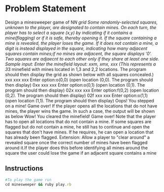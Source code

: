 # Problem Statement

Design a minesweeper game of N*N grid Some  randomly-selected squares, unknown to the player, are designated to contain mines. On each turn, the player has to select a square (x,y) by indicating if it contains a mine(flagging) or if it is safe, thereby opening it. If the square containing a mine is revealed, the player loses the game. If it does not contain a mine, a digit is instead displayed in the square, indicating how many adjacent squares contain mines;if no mines are adjacent, the square displays '0'. Two squares are adjaecnt to each other only if they share at least one side. Sample input: Enter the minefield layout: xxm, xmx, xxx (This represents a 3*3 minefield with mines located in 1,3 and 2,2 locations. The program should then display the grid as shown below with all squares concealed.) xxx xxx xxx Enter option:o(0,0) (open location (0,0). The program should then display) 0xx xxx xxx Enter option:o(0,1) (open location (0,1). The program should then display) 02x xxx xxx Enter option:f(0,2) (open location (0,2). The program should then display) 02f xxx xxx Enter option:o(1,1) (open location (1,1). The program should then display) Oops! You stepped on a mine! Game over! If the player opens all the locations that do not have mines, the player wins the game. In such a case, the output will be shown as below Wow! You cleared the minefield! Game over! Note that the player has to open all locations that do not contain a mine. If some squares are flagged but do not contain a mine, he still has to continue and open the squares that don't have mines. If he requires, he can open a location that has already been flagged. Extension: Allow a player to "clear around" a revealed square once the correct number of mines have been flagged around it.If the player does this before identifying all mines around the square the user could lose the game if an adjacent square contains a mine

## Instructions

```ruby
#To play the game run
cd minesweeper && ruby play.rb
```
